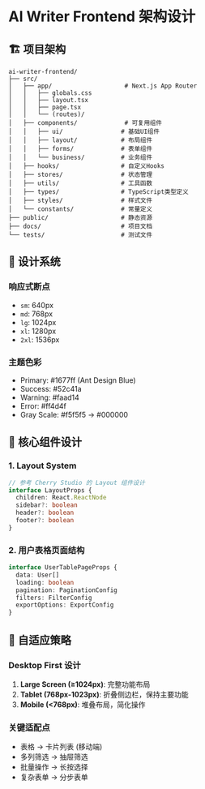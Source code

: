 # AI Writer Frontend 架构设计

## 🏗️ 项目架构

```
ai-writer-frontend/
├── src/
│   ├── app/                    # Next.js App Router
│   │   ├── globals.css
│   │   ├── layout.tsx
│   │   ├── page.tsx
│   │   └── (routes)/
│   ├── components/             # 可复用组件
│   │   ├── ui/                # 基础UI组件
│   │   ├── layout/            # 布局组件
│   │   ├── forms/             # 表单组件
│   │   └── business/          # 业务组件
│   ├── hooks/                 # 自定义Hooks
│   ├── stores/                # 状态管理
│   ├── utils/                 # 工具函数
│   ├── types/                 # TypeScript类型定义
│   ├── styles/                # 样式文件
│   └── constants/             # 常量定义
├── public/                    # 静态资源
├── docs/                      # 项目文档
└── tests/                     # 测试文件
```

## 🎨 设计系统

### 响应式断点
- `sm`: 640px
- `md`: 768px
- `lg`: 1024px
- `xl`: 1280px
- `2xl`: 1536px

### 主题色彩
- Primary: #1677ff (Ant Design Blue)
- Success: #52c41a
- Warning: #faad14
- Error: #ff4d4f
- Gray Scale: #f5f5f5 → #000000

## 🧩 核心组件设计

### 1. Layout System
```typescript
// 参考 Cherry Studio 的 Layout 组件设计
interface LayoutProps {
  children: React.ReactNode
  sidebar?: boolean
  header?: boolean
  footer?: boolean
}
```

### 2. 用户表格页面结构
```typescript
interface UserTablePageProps {
  data: User[]
  loading: boolean
  pagination: PaginationConfig
  filters: FilterConfig
  exportOptions: ExportConfig
}
```

## 📱 自适应策略

### Desktop First 设计
1. **Large Screen (≥1024px)**: 完整功能布局
2. **Tablet (768px-1023px)**: 折叠侧边栏，保持主要功能
3. **Mobile (<768px)**: 堆叠布局，简化操作

### 关键适配点
- 表格 → 卡片列表 (移动端)
- 多列筛选 → 抽屉筛选
- 批量操作 → 长按选择
- 复杂表单 → 分步表单